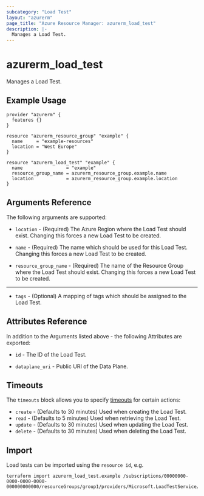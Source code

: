 ```yaml
---
subcategory: "Load Test"
layout: "azurerm"
page_title: "Azure Resource Manager: azurerm_load_test"
description: |-
  Manages a Load Test.
---
```


# azurerm_load_test

Manages a Load Test.

## Example Usage

```hcl
provider "azurerm" {
  features {}
}

resource "azurerm_resource_group" "example" {
  name     = "example-resources"
  location = "West Europe"
}

resource "azurerm_load_test" "example" {
  name                = "example"
  resource_group_name = azurerm_resource_group.example.name
  location            = azurerm_resource_group.example.location
}
```

## Arguments Reference

The following arguments are supported:

* `location` - (Required) The Azure Region where the Load Test should exist. Changing this forces a new Load Test to be created.

* `name` - (Required) The name which should be used for this Load Test. Changing this forces a new Load Test to be created.

* `resource_group_name` - (Required) The name of the Resource Group where the Load Test should exist. Changing this forces a new Load Test to be created.

---

* `tags` - (Optional) A mapping of tags which should be assigned to the Load Test.

## Attributes Reference

In addition to the Arguments listed above - the following Attributes are exported: 

* `id` - The ID of the Load Test.

* `dataplane_uri` - Public URI of the Data Plane.

## Timeouts

The `timeouts` block allows you to specify [timeouts](https://www.terraform.io/docs/configuration/resources.html#timeouts) for certain actions:

* `create` - (Defaults to 30 minutes) Used when creating the Load Test.
* `read` - (Defaults to 5 minutes) Used when retrieving the Load Test.
* `update` - (Defaults to 30 minutes) Used when updating the Load Test.
* `delete` - (Defaults to 30 minutes) Used when deleting the Load Test.

## Import

Load tests can be imported using the `resource id`, e.g.

```shell
terraform import azurerm_load_test.example /subscriptions/00000000-0000-0000-0000-000000000000/resourceGroups/group1/providers/Microsoft.LoadTestService/loadtests/example
```

